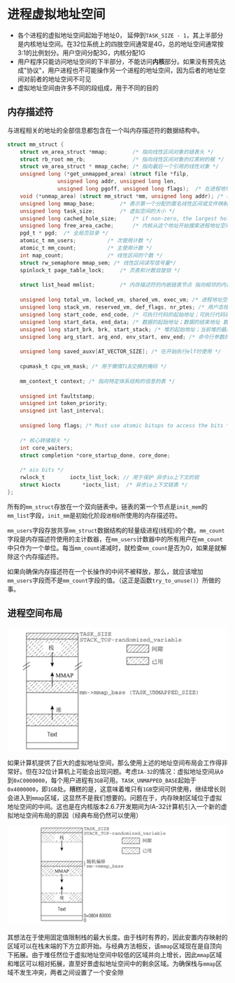 # 进程虚拟地址空间

- 各个进程的虚拟地址空间起始于地址0， 延伸到`TASK_SIZE - 1`，其上半部分是内核地址空间。在32位系统上的四肢空间通常是4G，总的地址空间通常按3:1的比例划分。用户空间分配3G，内核分配1G
- 用户程序只能访问地址空间的下半部分，不能访问**内核**部分。如果没有预先达成"协议"，用户进程也不可能操作另一个进程的地址空间，因为后者的地址空间对前者的地址空间不可见
- 虚拟地址空间由许多不同的段组成，用于不同的目的

## 内存描述符

与进程相关的地址的全部信息都包含在一个叫内存描述符的数据结构中。
```c
struct mm_struct {
	struct vm_area_struct *mmap;		/* 指向线性区间对象的链表头 */
	struct rb_root mm_rb;               /* 指向线性区间对象的红黑树的根 */
    struct vm_area_struct * mmap_cache;	/* 指向最后一个引用的线性对象 */
	unsigned long (*get_unmapped_area) (struct file *filp,
				unsigned long addr, unsigned long len,
				unsigned long pgoff, unsigned long flags);  /* 在进程地址空间中搜索有效线性地址区间的方法 */
	void (*unmap_area) (struct mm_struct *mm, unsigned long addr); /* 释放线性区间域时调用的方法  */
	unsigned long mmap_base;		/* 表示第一个分配的匿名线性区间或文件映射的线性地址(mmap区的基地址) */
	unsigned long task_size;		/* 虚拟空间的大小 */
	unsigned long cached_hole_size; 	/* if non-zero, the largest hole below free_area_cache */
	unsigned long free_area_cache;		/* 内核从这个地址开始搜索进程地址空间中线性地址的空闲区域 空闲区域大于等于 cached_hole_size */
	pgd_t * pgd;  /* 全局页目录 */
	atomic_t mm_users;			/* 次使用计数 */
	atomic_t mm_count;			/* 主使用计数 */
	int map_count;				/* 线性区间的个数 */
	struct rw_semaphore mmap_sem; /* 线性区间读写信号量*/
	spinlock_t page_table_lock;		/* 页表和计数自旋锁 */

	struct list_head mmlist;		/* 内存描述符的内嵌链表节点 指向相邻的内存描述符 */

	unsigned long total_vm, locked_vm, shared_vm, exec_vm; /* 进程地址空间的大小 页数；锁住而不能换出的页数；共享文件内存映射的页数；可执行内存映射的页数*/
	unsigned long stack_vm, reserved_vm, def_flags, nr_ptes; /* 用户态栈区的页数；保留区或者在特殊线性区间的页数；线性区间默认的访问标志；进程的页表数 */
	unsigned long start_code, end_code, /* 可执行代码的起始地址；可执行代码的结束地址  代码段 */
    unsigned long start_data, end_data; /* 数据的起始地址；数据的结束地址 数据段*/
	unsigned long start_brk, brk, start_stack; /* 堆的起始地址；当前堆的最后地址 堆区； 用户态栈的起始地址 */ 
	unsigned long arg_start, arg_end, env_start, env_end; /* 命令行参数的起始地址；命令行参数的结束地址 环境变量的起始地址；环境变量的结束地址 */

	unsigned long saved_auxv[AT_VECTOR_SIZE]; /* 在开始执行elf时使用 */

	cpumask_t cpu_vm_mask; /* 用于懒惰TLB交换的掩码 */

	mm_context_t context; /* 指向特定体系结构的信息的表 */

	unsigned int faultstamp;
	unsigned int token_priority;
	unsigned int last_interval;

	unsigned long flags; /* Must use atomic bitops to access the bits */

	/* 核心转储相关 */
	int core_waiters;
	struct completion *core_startup_done, core_done;

	/* aio bits */
	rwlock_t		ioctx_list_lock; // 用于保护 异步io上下文的锁
	struct kioctx		*ioctx_list;  /* 异步io上下文链表 */
};
```




所有的`mm_struct`存放在一个双向链表中。链表的第一个节点是`init_mem`的`mm_list`字段，`init_mm`是初始化阶段`进程0`所使用的内存描述符。

`mm_users`字段存放共享`mm_struct`数据结构的轻量级进程(线程)的个数。`mm_count`字段是内存描述符使用的主计数器，在`mm_users`计数器中的所有用户在`mm_count`中只作为一个单位。每当`mm_count`递减时，就检查`mm_count`是否为0，如果是就解除这个内存描述符。

如果向确保内存描述符在一个长操作的中间不被释放，那么，就应该增加`mm_users`字段而不是`mm_count`字段的值。（这正是函数`try_to_unuse()`）所做的事。


## 进程空间布局

![alt text](image/processvm01.png)

如果计算机提供了巨大的虚拟地址空间，那么使用上述的地址空间布局会工作得非常好。但在32位计算机上可能会出现问题。考虑`IA-32`的情况：虚拟地址空间从`0`到`0xC0000000`，每个用户进程有`3GB`可用。`TASK_UNMAPPED_BASE`起始于`0x4000000`，即`1GB`处。糟糕的是，这意味着堆只有`1GB`空间可供使用，继续增长则会进入到`mmap`区域，这显然不是我们想要的。问题在于，内存映射区域位于虚拟地址空间的中间。这也是在内核版本2.6.7开发期间为IA-32计算机引入一个新的虚拟地址空间布局的原因（经典布局仍然可以使用）

![alt text](image/processvm02.png)

其想法在于使用固定值限制栈的最大长度。由于栈时有界的，因此安置内存映射的区域可以在栈末端的下方立即开始。与经典方法相反，该`mmap`区域现在是自顶向下拓展。由于堆任然位于虚拟地址空间中较低的区域并向上增长，因此`mmap`区域和堆区可以相对拓展，直至好景虚拟地址空间中的剩余区域。为确保栈与`mmap`区域不发生冲突，两者之间设置了一个安全隙